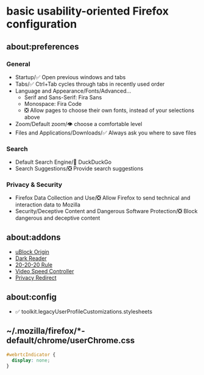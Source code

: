 # basic usability-oriented Firefox configuration

## about:preferences

### General

- Startup/✅ Open previous windows and tabs
- Tabs/✅ Ctrl+Tab cycles through tabs in recently used order
- Language and Appearance/Fonts/Advanced...
  - Serif and Sans-Serif: Fira Sans
  - Monospace: Fira Code
  - ❎ Allow pages to choose their own fonts, instead of your selections above
- Zoom/Default zoom/👁️ choose a comfortable level
- Files and Applications/Downloads/✅ Always ask you where to save files

### Search

- Default Search Engine/🦆 DuckDuckGo
- Search Suggestions/❎ Provide search suggestions

### Privacy & Security

- Firefox Data Collection and Use/❎ Allow Firefox to send technical and interaction data to Mozilla
- Security/Deceptive Content and Dangerous Software Protection/❎ Block dangerous and deceptive content

## about:addons

- [uBlock Origin](https://addons.mozilla.org/firefox/addon/ublock-origin)
- [Dark Reader](https://addons.mozilla.org/firefox/addon/darkreader)
- [20-20-20 Rule](https://addons.mozilla.org/firefox/addon/20-20-20-rule)
- [Video Speed Controller](https://addons.mozilla.org/firefox/addon/videospeed)
- [Privacy Redirect](https://addons.mozilla.org/firefox/addon/privacy-redirect)

## about:config

- ✅ toolkit.legacyUserProfileCustomizations.stylesheets

## ~/.mozilla/firefox/*-default/chrome/userChrome.css

```css
#webrtcIndicator {
  display: none;
}
```
